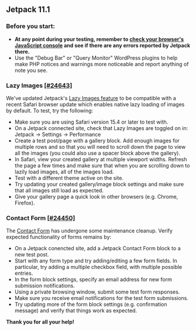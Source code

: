 ## Jetpack 11.1

### Before you start:

- **At any point during your testing, remember to [check your browser's JavaScript console](https://wordpress.org/support/article/using-your-browser-to-diagnose-javascript-errors/#step-3-diagnosis) and see if there are any errors reported by Jetpack there.**
- Use the "Debug Bar" or "Query Monitor" WordPress plugins to help make PHP notices and warnings more noticeable and report anything of note you see.

### Lazy Images [[#24643]](https://github.com/Automattic/jetpack/pull/24643)

We've updated Jetpack's [Lazy Images feature](https://jetpack.com/support/lazy-images/) to be compatible with a recent Safari browser update which enables native lazy loading of images by default. To test, try the following:

- Make sure you are using Safari version 15.4 or later to test with.
- On a Jetpack connected site, check that Lazy Images are toggled on in: Jetpack → Settings → Performance
- Create a test post/page with a gallery block. Add enough images for multiple rows and so that you will need to scroll down the page to view all the images (you could also use a spacer block above the gallery).
- In Safari, view your created gallery at multiple viewport widths. Refresh the page a few times and make sure that when you are scrolling down to lazily load images, all of the images load.
- Test with a different theme active on the site.
- Try updating your created gallery/image block settings and make sure that all images still load as expected.
- Give your gallery page a quick look in other browsers (e.g. Chrome, Firefox).

### Contact Form [[#24450]](https://github.com/Automattic/jetpack/pull/24450/)

The [Contact Form](https://jetpack.com/support/jetpack-blocks/contact-form/) has undergone some maintenance cleanup. Verify expected functionality of forms remains by:

- On a Jetpack conencted site, add a Jetpack Contact Form block to a new test post.
- Start with any form type and try adding/editing a few form fields. In particular, try adding a multiple checkbox field, with multiple possible entries.
- In the form block settings, specify an email address for new form submission notifications.
- Using a private browsing window, submit some test form responses.
- Make sure you receive email notifications for the test form submissions.
- Try updating more of the form block settings (e.g. confirmation message) and verify that things work as expected.

**Thank you for all your help!**
